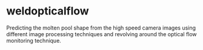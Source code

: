 # weldopticalflow
Predicting the molten pool shape from the high speed camera images using different image processing techniques and revolving around the optical flow monitoring technique.
